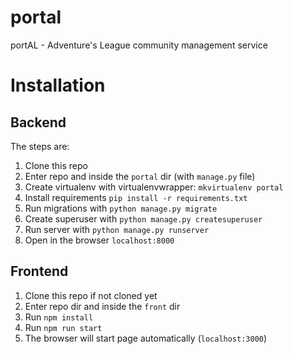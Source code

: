 # portal
portAL - Adventure's League community management service

# Installation

## Backend

The steps are:

1. Clone this repo
1. Enter repo and inside the `portal` dir (with `manage.py` file)
1. Create virtualenv with virtualenvwrapper: `mkvirtualenv portal`
1. Install requirements `pip install -r requirements.txt`
1. Run migrations with `python manage.py migrate`
1. Create superuser with `python manage.py createsuperuser`
1. Run server with `python manage.py runserver`
1. Open in the browser `localhost:8000`


## Frontend

1. Clone this repo if not cloned yet
1. Enter repo dir and inside the `front` dir 
1. Run `npm install`
1. Run `npm run start`
1. The browser will start page automatically (`localhost:3000`)
